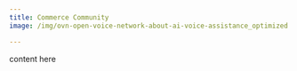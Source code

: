 ```yaml
---
title: Commerce Community
image: /img/ovn-open-voice-network-about-ai-voice-assistance_optimized.jpg

---
```


content
here